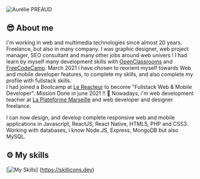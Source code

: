 <img src="https://res.cloudinary.com/lilycloud/image/upload/v1672329710/Git%20ReadMe/Home/home_zdfxse.jpg"  alt="Aurélie PREAUD">

😎 About me
------

I'm working in web and multimedia technologies since almost 20 years. Freelance, but also in many company. I was graphic designer, web project manager, SEO consultant and many other jobs around web univers ! I had learn by myself many development skills with [OpenClassrooms](https://openclassrooms.com/fr/) and [FreeCodeCamp](https://www.freecodecamp.org/). 
March 2021 i have chosen to reorient myself towards Web and mobile developer features, to complete my skills, and also complete my profile with fullstack skills.  
I had joined a Bootcamp at [Le Reacteur](https://www.lereacteur.io/) to become "Fullstack Web & Mobile Developer". Mission Done in june 2021 !! 🚀 
Nowadays, i'm web development teacher at [La Plateforme Marseille](https://laplateforme.io/) and web developer and designer freelance.

I can now design, and develop complete responsive web and mobile applications in Javascript, ReactJS, React Native, HTML5, PHP and CSS3.
Working with databases, i know Node.JS, Express, MongoDB but also MySQL.

⚙️ My skills
------
[![My Skills](https://skillicons.dev/icons?i=js,html,css,php,react,py,bootstrap,nextjs,nodejs,ts,vscode,figma,github,materialui,ps,sass,tailwind)]
(https://skillicons.dev)
